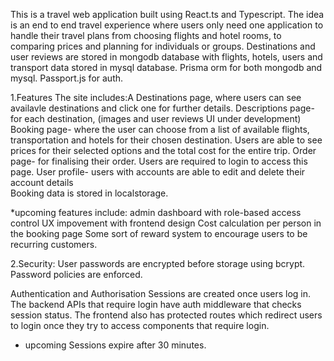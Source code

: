 This is a travel web application built using React.ts and Typescript.
The idea is an end to end travel experience where users only need one application to handle their travel plans from choosing flights and hotel rooms, 
to comparing prices and planning for individuals or groups.
Destinations and user reviews are stored in mongodb database with flights, hotels, users and transport data stored in mysql database.
Prisma orm for both mongodb and mysql.
Passport.js for auth.
 
1.Features
The site includes:A Destinations page, where users can see availavle destinations and click one for further details.
                  Descriptions page- for each destination,  (images and user reviews UI under development)
                  Booking page- where the user can choose from a list of available flights, transportation and hotels for their chosen destination.
                                Users are able to see prices for their selected options and the total cost for the entire trip.
                  Order page- for finalising their order. Users are required to login to access this page.
                  User profile- users with accounts are able to edit and delete their account details         
Booking data is stored in localstorage.

 *upcoming features include:
                   admin dashboard with role-based access control
                   UX impovement with frontend design
                   Cost calculation per person in the booking page
                   Some sort of reward system to encourage users to be recurring customers.

                   
2.Security:
User passwords are encrypted before storage using bcrypt.
Password policies are enforced.

Authentication and Authorisation
 Sessions are created once users log in.
 The backend APIs that require login have auth middleware that checks session status.
 The frontend also has protected routes which redirect users to login once they try to access components that require login.

 * upcoming
         Sessions expire after 30 minutes.
   
